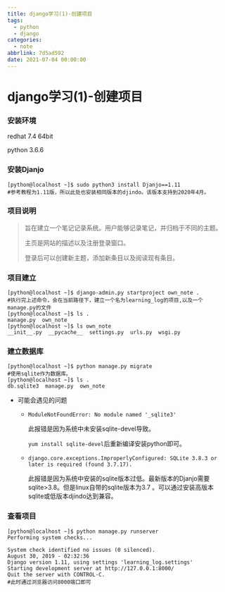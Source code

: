 ```yaml
---
title: django学习(1)-创建项目
tags:
  - python
  - django
categories:
  - note
abbrlink: 7d5ad592
date: 2021-07-04 00:00:00
---
```


# django学习(1)-创建项目

### 安装环境

redhat 7.4 64bit

python 3.6.6



### 安装Djanjo

```shell
[python@localhost ~]$ sudo python3 install Djanjo==1.11 
#参考教程为1.11版，所以此处也安装相同版本的djindo。该版本支持到2020年4月。
```



### 项目说明

> 旨在建立一个笔记记录系统。用户能够记录笔记，并归档于不同的主题。
>
> 主页是网站的描述以及注册登录窗口。
>
> 登录后可以创建新主题，添加新条目以及阅读现有条目。


<!--more-->
### 项目建立

```shell
[python@localhost ~]$ django-admin.py startproject own_note .
#执行完上述命令，会在当前路径下，建立一个名为learning_log的项目,以及一个manage.py的文件
[python@localhost ~]$ ls .
manage.py  own_note
[python@localhost ~]$ ls own_note
__init__.py  __pycache__  settings.py  urls.py  wsgi.py
```



### 建立数据库

```shell
[python@localhost ~]$ python manage.py migrate
#使用sqlite作为数据库。
[python@localhost ~]$ ls .
db.sqlite3  manage.py  own_note
```

* 可能会遇见的问题

  * `ModuleNotFoundError: No module named '_sqlite3' ` 

    此报错是因为系统中未安装sqlite-devel导致。

    `yum install sqlite-devel`后重新编译安装python即可。

  * `django.core.exceptions.ImproperlyConfigured: SQLite 3.8.3 or later is required (found 3.7.17).`

    此报错是因为系统中安装的sqlite版本过低。最新版本的Djanjo需要sqlite>3.8。但是linux自带的sqlite版本为3.7 。可以通过安装高版本sqlite或低版本djindo达到兼容。

### 查看项目

```shell
[python@localhost ~]$ python manage.py runserver
Performing system checks...

System check identified no issues (0 silenced).
August 30, 2019 - 02:32:36
Django version 1.11, using settings 'learning_log.settings'
Starting development server at http://127.0.0.1:8000/
Quit the server with CONTROL-C.
#此时通过浏览器访问8000端口即可
```

